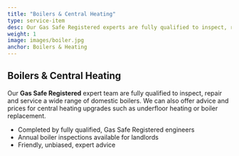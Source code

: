 ```yaml
---
title: "Boilers & Central Heating"
type: service-item
desc: Our Gas Safe Registered experts are fully qualified to inspect, repair and service all boilers
weight: 1
image: images/boiler.jpg
anchor: Boilers & Heating
---
```

## Boilers & Central Heating

Our **Gas Safe Registered** expert team are fully qualified to inspect, repair and service a wide range of domestic boilers. We can also offer advice and prices for central heating upgrades such as underfloor heating or boiler replacement.

* Completed by fully qualified, Gas Safe Registered engineers
* Annual boiler inspections available for landlords
* Friendly, unbiased, expert advice 
